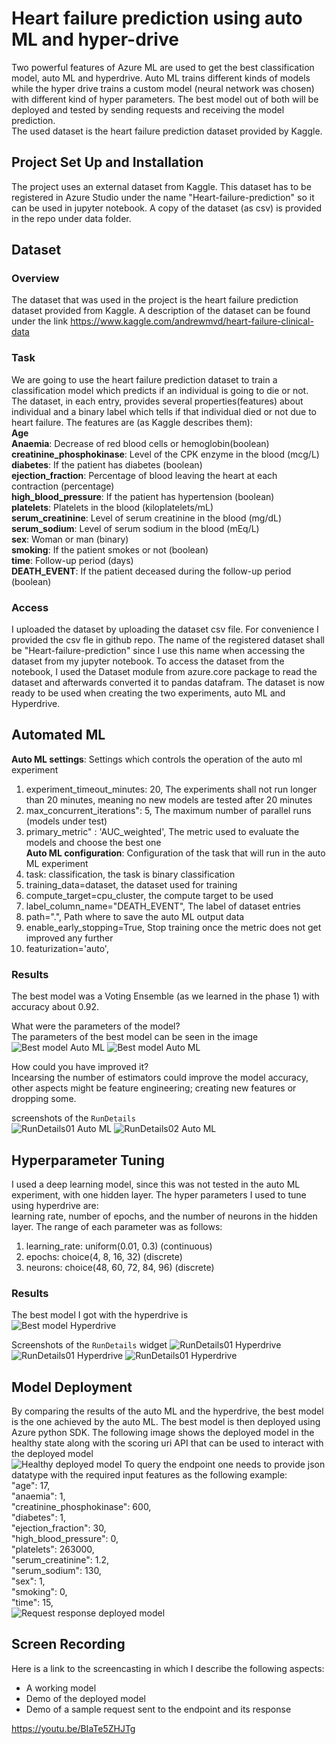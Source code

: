 # Heart failure prediction using auto ML and hyper-drive

Two powerful features of Azure ML are used to get the best classification model, auto ML and hyperdrive. Auto ML trains different kinds of models while the hyper drive trains a custom model (neural network was chosen) with different kind of hyper parameters. The best model out of both will be deployed and tested by sending requests and receiving the model prediction.  
The used dataset is the heart failure prediction dataset provided by Kaggle.

## Project Set Up and Installation
The project uses an external dataset from Kaggle. This dataset has to be registered in Azure Studio under the name "Heart-failure-prediction" so it can be used in jupyter notebook. A copy of the dataset (as csv) is provided in the repo under data folder.

## Dataset

### Overview
The dataset that was used in the project is the heart failure prediction dataset provided from Kaggle. A description of the dataset can be found under the link 
https://www.kaggle.com/andrewmvd/heart-failure-clinical-data

### Task
We are going to use the heart failure prediction dataset to train a classification model which predicts if an individual is going to die or not. The dataset, in each entry, provides several properties(features) about individual and a binary label which tells if that individual died or not due to heart failure. The features are (as Kaggle describes them):  
**Age**  
**Anaemia**: Decrease of red blood cells or hemoglobin(boolean)  
**creatinine_phosphokinase**: Level of the CPK enzyme in the blood (mcg/L)  
**diabetes**: If the patient has diabetes (boolean)  
**ejection_fraction**: Percentage of blood leaving the heart at each contraction (percentage)  
**high_blood_pressure**: If the patient has hypertension (boolean)  
**platelets**: Platelets in the blood (kiloplatelets/mL)  
**serum_creatinine**: Level of serum creatinine in the blood (mg/dL)  
**serum_sodium**: Level of serum sodium in the blood (mEq/L)  
**sex**: Woman or man (binary)  
**smoking**: If the patient smokes or not (boolean)  
**time**: Follow-up period (days)  
**DEATH_EVENT**: If the patient deceased during the follow-up period (boolean)  

### Access
I uploaded the dataset by uploading the dataset csv file. For convenience I provided the csv fle in github repo. The name of the registered dataset shall be "Heart-failure-prediction" since I use this name when accessing the dataset from my jupyter notebook. To access the dataset from the notebook, I used the Dataset module from azure.core package to read the dataset and afterwards converted it to pandas datafram. The dataset is now ready to be used when creating the two experiments, auto ML and Hyperdrive.

## Automated ML
**Auto ML settings**: Settings which controls the operation of the auto ml experiment  
1. experiment_timeout_minutes: 20, The experiments shall not run longer than 20 minutes, meaning no new models are tested after 20 minutes
2. max_concurrent_iterations": 5, The maximum number of parallel runs (models under test)
3. primary_metric" : 'AUC_weighted', The metric used to evaluate the models and choose the best one  
**Auto ML configuration**: Configuration of the task that will run in the auto ML experiment
1. task: classification, the task is binary classification
2. training_data=dataset, the dataset used for training
3. compute_target=cpu_cluster, the compute target to be used
4. label_column_name="DEATH_EVENT", The label of dataset entries
5. path=".", Path where to save the auto ML output data
6. enable_early_stopping=True, Stop training once the metric does not get improved any further
7. featurization='auto', 

### Results
The best model was a Voting Ensemble (as we learned in the phase 1) with accuracy about 0.92.  

What were the parameters of the model?  
The parameters of the best model can be seen in the image  
![Best model Auto ML](screenshots/automl_best_model_01.png)
![Best model Auto ML](screenshots/automl_best_model_02.png)

How could you have improved it?  
Incearsing the number of estimators could improve the model accuracy, other aspects might be feature engineering; creating new features or dropping some.  

screenshots of the `RunDetails`  
![RunDetails01 Auto ML](screenshots/automl_run_details_01.png)
![RunDetails02 Auto ML](screenshots/automl_run_details_02.png)


## Hyperparameter Tuning
I used a deep learning model, since this was not tested in the auto ML experiment, with one hidden layer. The hyper parameters I used to tune using hyperdrive are:  
learning rate, number of epochs, and the number of neurons in the hidden layer. The range of each parameter was as follows:  
1. learning_rate: uniform(0.01, 0.3) (continuous)
2. epochs: choice(4, 8, 16, 32) (discrete)
3. neurons: choice(48, 60, 72, 84, 96) (discrete)  


### Results
The best model I got with the hyperdrive is  
![Best model Hyperdrive](screenshots/hyperdrive_best_model.png)

Screenshots of the `RunDetails` widget
![RunDetails01 Hyperdrive](screenshots/hyperdrive_run_details_01.png)
![RunDetails01 Hyperdrive](screenshots/hyperdrive_run_details_02.png)
![RunDetails01 Hyperdrive](screenshots/hyperdrive_run_details_03.png)

## Model Deployment
By comparing the results of the auto ML and the hyperdrive, the best model is the one achieved by the auto ML. The best model is then deployed using Azure python SDK. The following image shows the deployed model in the healthy state along with the scoring uri API that can be used to interact with the deployed model  
![Healthy deployed model](screenshots/automl_best_model_healthy.png)
To query the endpoint one needs to provide json datatype with the required input features as the following example:  
"age": 17,  
"anaemia": 1,  
"creatinine_phosphokinase": 600,  
"diabetes": 1,  
"ejection_fraction": 30,  
"high_blood_pressure": 0,  
"platelets": 263000,  
"serum_creatinine": 1.2,  
"serum_sodium": 130,  
"sex": 1,  
"smoking": 0,  
"time": 15,  
![Request response deployed model](screenshots/automl_best_model_request_response.png)




## Screen Recording
Here is a link to the screencasting in which I describe the following aspects:
- A working model
- Demo of the deployed  model
- Demo of a sample request sent to the endpoint and its response

https://youtu.be/BIaTe5ZHJTg


